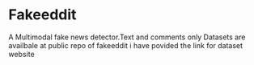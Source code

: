# Fakeeddit
A Multimodal fake news detector.Text and comments only
Datasets are availbale at public repo of fakeeddit i have povided the link for dataset website

